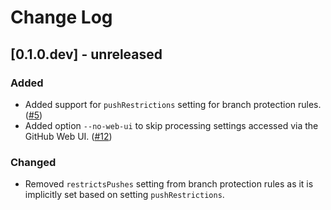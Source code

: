 # Change Log

## [0.1.0.dev] - unreleased

### Added

- Added support for `pushRestrictions` setting for branch protection rules. ([#5](https://gitlab.eclipse.org/eclipsefdn/security/otterdog/-/issues/5))
- Added option `--no-web-ui` to skip processing settings accessed via the GitHub Web UI. ([#12](https://gitlab.eclipse.org/eclipsefdn/security/otterdog/-/issues/12))

### Changed

- Removed `restrictsPushes` setting from branch protection rules as it is implicitly set based on setting `pushRestrictions`.
